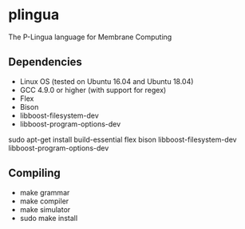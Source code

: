 # plingua
The P-Lingua language for Membrane Computing

## Dependencies 

* Linux OS (tested on Ubuntu 16.04 and Ubuntu 18.04)
* GCC 4.9.0 or higher (with support for regex)
* Flex
* Bison
* libboost-filesystem-dev 
* libboost-program-options-dev

sudo apt-get install build-essential flex bison libboost-filesystem-dev libboost-program-options-dev 

## Compiling

* make grammar
* make compiler
* make simulator
* sudo make install
